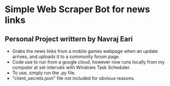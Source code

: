 # Simple Web Scraper Bot for news links
## Personal Project writtern by Navraj Eari

- Grabs the news links from a mobile games webpage when an update arrives, and uploads it to a community forum page.
- Code use to run from a google cloud, however now runs locally from my computer at set intervals with Windows Task Scheduler.
- To use, simply run the .py file.
- "client_secrets.json" file not included for obvious reasons.
